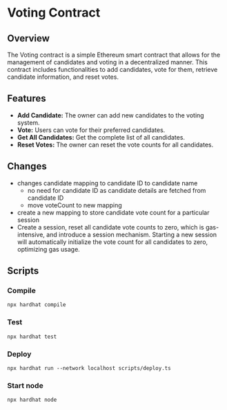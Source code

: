 # Voting Contract

## Overview

The Voting contract is a simple Ethereum smart contract that allows for the management of candidates and voting in a decentralized manner. This contract includes functionalities to add candidates, vote for them, retrieve candidate information, and reset votes. 

## Features

- **Add Candidate:** The owner can add new candidates to the voting system.
- **Vote:** Users can vote for their preferred candidates.
- **Get All Candidates:** Get the complete list of all candidates.
- **Reset Votes:** The owner can reset the vote counts for all candidates.

## Changes

- changes candidate mapping to candidate ID to candidate name
    - no need for candidate ID as candidate details are fetched from candidate ID 
    - move voteCount to new mapping
- create a new mapping to store candidate vote count for a particular session
- Create a session, reset all candidate vote counts to zero, which is gas-intensive, and introduce a session mechanism. Starting a new session will automatically initialize the vote count for all candidates to zero, optimizing gas usage.

## Scripts

### Compile
```shell
npx hardhat compile
```

### Test
```shell
npx hardhat test
```

### Deploy
```shell
npx hardhat run --network localhost scripts/deploy.ts
```

### Start node
```shell
npx hardhat node
```
